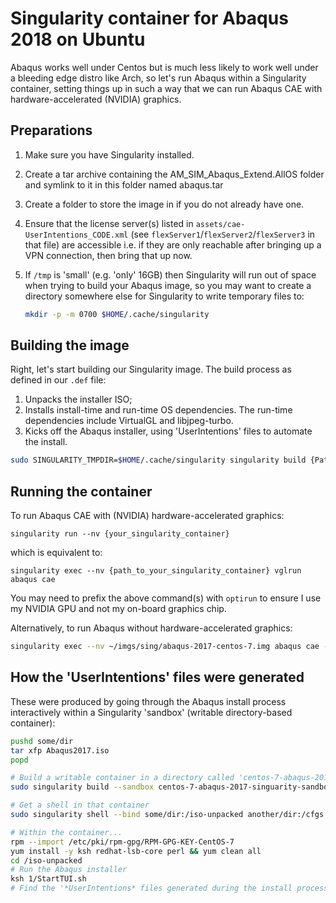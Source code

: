 # Singularity container for Abaqus 2018 on Ubuntu

Abaqus works well under Centos but is much less likely to work well under a bleeding edge distro like Arch, so let's run Abaqus within a Singularity container,
setting things up in such a way that we can run Abaqus CAE with hardware-accelerated (NVIDIA) graphics.

## Preparations

1. Make sure you have Singularity installed.
2. Create a tar archive containing the AM_SIM_Abaqus_Extend.AllOS folder and symlink to it in this folder named abaqus.tar
3. Create a folder to store the image in if you do not already have one.
4. Ensure that the license server(s) listed in `assets/cae-UserIntentions_CODE.xml` (see `flexServer1`/`flexServer2`/`flexServer3` in that file) are accessible 
   i.e. if they are only reachable after bringing up a VPN connection, then bring that up now.
5. If `/tmp` is 'small' (e.g. 'only' 16GB) then Singularity will run out of space when trying to build your Abaqus image, 
   so you may want to create a directory somewhere else for Singularity to write temporary files to:

    ```bash
    mkdir -p -m 0700 $HOME/.cache/singularity 
    ```
## Building the image

Right, let's start building our Singularity image.  The build process as defined in our `.def` file:

1. Unpacks the installer ISO;
2. Installs install-time and run-time OS dependencies.  The run-time dependencies include VirtualGL and libjpeg-turbo.
3. Kicks off the Abaqus installer, using 'UserIntentions' files to automate the install.

```bash
sudo SINGULARITY_TMPDIR=$HOME/.cache/singularity singularity build {Path where container is to be stored}/abaqus-2018-centos-7.img abaqus-2018-centos-7.def
```

## Running the container

To run Abaqus CAE with (NVIDIA) hardware-accelerated graphics:

```
singularity run --nv {your_singularity_container}
```

which is equivalent to:

```
singularity exec --nv {path_to_your_singularity_container} vglrun abaqus cae
```

You may need to prefix the above command(s) with `optirun` to ensure I use my NVIDIA GPU and not my on-board graphics chip.

Alternatively, to run Abaqus without hardware-accelerated graphics:

```bash
singularity exec --nv ~/imgs/sing/abaqus-2017-centos-7.img abaqus cae -mesa
```

## How the 'UserIntentions' files were generated

These were produced by going through the Abaqus install process interactively within a Singularity 'sandbox' (writable directory-based container):

```bash
pushd some/dir
tar xfp Abaqus2017.iso
popd

# Build a writable container in a directory called 'centos-7-abaqus-2017-singuarity-sandbox'
sudo singularity build --sandbox centos-7-abaqus-2017-singuarity-sandbox  docker://centos:7

# Get a shell in that container
sudo singularity shell --bind some/dir:/iso-unpacked another/dir:/cfgs centos-7-abaqus-2017-singuarity-sandbox

# Within the container...
rpm --import /etc/pki/rpm-gpg/RPM-GPG-KEY-CentOS-7
yum install -y ksh redhat-lsb-core perl && yum clean all
cd /iso-unpacked
# Run the Abaqus installer
ksh 1/StartTUI.sh
# Find the '*UserIntentions* files generated during the install process and save them outside the container
```
